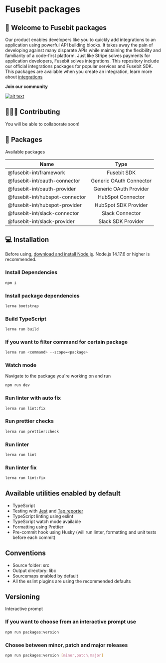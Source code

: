# Fusebit packages
## 👋 Welcome to Fusebit packages

Our product enables developers like you to quickly add integrations to an application using powerful API building blocks. It takes away the pain of developing against many disparate APIs while maintaining the flexibility and familiarity of a code-first platform. Just like Stripe solves payments for application developers, Fusebit solves integrations.
This repository include our official integrations packages for popular services and Fusebit SDK.
This packages are available when you create an integration, learn more about 
[integrations](https://developer.fusebit.io/docs)


**Join our community**

<a target="_blank" href="https://fusebitio.slack.com">![alt text](https://img.shields.io/badge/Slack-4A154B?style=for-the-badge&logo=slack&logoColor=white "Slack logo")</a>

## 🧑‍🤝‍🧑 Contributing

You will be able to collaborate soon!

## 🧰 Packages

Available packages

| Name         |          Type           |
| ------------ | :---------------------: |
| @fusebit-int/framework        |         Fusebit SDK         |
| @fusebit-int/oauth-connector   | Generic OAuth Connector |
| @fusebit-int/oauth-provider      |   Generic OAuth Provider   |
| @fusebit-int/hubspot-connector |   HubSpot Connector   |
| @fusebit-int/hubspot-provider     |   HubSpot SDK Provider          |
| @fusebit-int/slack-connector      |   Slack Connector   |
| @fusebit-int/slack-provider      |    Slack SDK Provider   |

## 💻 Installation

Before using, [download and install Node.js](https://nodejs.org/en/download/).
Node.js 14.17.6 or higher is recommended.

### Install Dependencies

```bash
npm i
```

### Install package dependencies

```bash
lerna bootstrap
```

### Build TypeScript

```bash
lerna run build
```

### If you want to filter command for certain package

```bash
lerna run <command> --scope=<package>
```

### Watch mode
Navigate to the package you're working on and run

```bash
npm run dev
```

### Run linter with auto fix

```bash
lerna run lint:fix
```

### Run prettier checks

```bash
lerna run prettier:check
```

### Run linter

```bash
lerna run lint
```
### Run linter fix

```bash
lerna run lint:fix
```

## Available utilities enabled by default

- TypeScript
- Testing with [Jest](https://jestjs.io/) and [Tap reporter](https://www.npmjs.com/package/jest-tap-reporter)
- TypeScript linting using eslint
- TypeScript watch mode available
- Formatting using Prettier
- Pre-commit hook using Husky (will run linter, formatting and unit tests before each commit)

## Conventions

- Source folder: src
- Output directory: libc
- Sourcemaps enabled by default
- All the eslint plugins are using the recommended defaults

## Versioning
Interactive prompt
### If you want to choose from an interactive prompt use

```bash
npm run packages:version
```

### Chosee between minor, patch and major releases

```bash
npm run packages:version [minor,patch,major]
```



